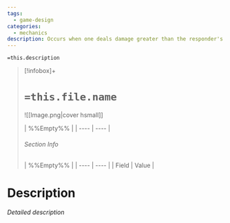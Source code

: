 ```yaml
---
tags:
  - game-design
categories:
  - mechanics
description: Occurs when one deals damage greater than the responder's guard. This will place the responder in a staggered state, preventing them from resolving their card.
---
```

`=this.description`
> [!infobox]+
> # `=this.file.name`
> ![[Image.png|cover hsmall]]
> 
> | %%Empty%% |
> | ---- | ---- |
> ###### Section Info
> | %%Empty%% |
> | ---- | ---- |
> | Field | Value |

# Description

*Detailed description*